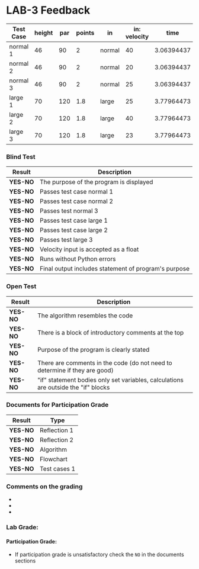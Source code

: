 # LAB-3 Feedback

| Test Case | height | par   | points | in       | in: velocity | time       | distance    | out: points | out: statement       |
|-----------|--------|-------|--------|----------|--------------|------------|-------------|-------------|----------------------|
| normal 1  | 46     | 90    | 2      | normal   | 40           | 3.06394437 | 122.5577748 | 125.1155496 | **better than par!** |
| normal 2  | 46     | 90    | 2      | normal   | 20           | 3.06394437 | 61.2788874  | 2.557774797 | **what happened?**   |
| normal 3  | 46     | 90    | 2      | normal   | 25           | 3.06394437 | 76.59860925 | 33.1972185  | **sorry**            |
| large 1   | 70     | 120   | 1.8    | large    | 25           | 3.77964473 | 94.49111825 | 14.08401285 | **sorry**            |
| large 2   | 70     | 120   | 1.8    | large    | 40           | 3.77964473 | 151.1857892 | 116.1344206 | **better than par!** |
| large 3   | 70     | 120   | 1.8    | large    | 23           | 3.77964473 | 86.93182879 | 0.477291826 | **what happened?**   |

### Blind Test
|Result |Description|
|------------|------------------------------------------------------|
| **YES-NO** | The purpose of the program is displayed              |  
| **YES-NO** | Passes test case normal 1                            |   
| **YES-NO** | Passes test case normal 2                            |
| **YES-NO** | Passes test normal 3                                 |    
| **YES-NO** | Passes test case large 1                             |   
| **YES-NO** | Passes test case large 2                             |   
| **YES-NO** | Passes test large 3                                  |   
| **YES-NO** | Velocity input is accepted as a float                |   
| **YES-NO** | Runs without Python errors                           |
| **YES-NO** | Final output includes statement of program's purpose |

### Open Test
|Result |Description|
|--------------|-----------------------------------------|
|**YES-NO**| The algorithm resembles the code   |
|**YES-NO**| There is a block of introductory comments at the top |  
|**YES-NO**| Purpose of the program is clearly stated |  
|**YES-NO**| There are comments in the code (do not need to determine if they are good)|
|**YES-NO**| "if" statement bodies only set variables, calculations are outside the "if" blocks |

### Documents for Participation Grade

|Result         |Type            |
|---------------|----------------|
|**YES-NO**     | Reflection 1   |
|**YES-NO**     | Reflection 2   |
|**YES-NO**     | Algorithm      |
|**YES-NO**     | Flowchart      |
|**YES-NO**     | Test cases 1   |

### Comments on the grading
- 
- 
- 
### Lab Grade: 

#### Participation Grade: 
 - If participation grade is unsatisfactory check the `NO` in the documents sections
